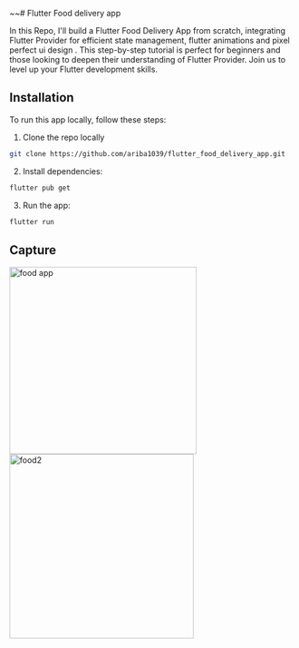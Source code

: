 
~~# Flutter Food delivery app

In this Repo, I'll build a Flutter Food Delivery App from scratch, integrating Flutter Provider for efficient state management, flutter animations and pixel perfect ui design . This step-by-step tutorial is perfect for beginners and those looking to deepen their understanding of Flutter Provider. Join us to level up your Flutter development skills.




## Installation
To run this app locally, follow these steps:

1. Clone the repo locally

```bash
git clone https://github.com/ariba1039/flutter_food_delivery_app.git

```
2. Install dependencies:
```bash
flutter pub get 

```
3. Run the app:
```bash
flutter run
```
## Capture

<img width="330" alt="food app" src="https://github.com/user-attachments/assets/a2022cb8-9100-4c93-9367-73bb5df3b90b" />

<img width="325" alt="food2" src="https://github.com/user-attachments/assets/61e84b45-de46-4edb-827d-34aec7ff1030" />

